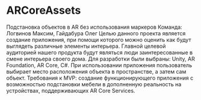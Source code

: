 # ARCoreAssets
Подстановка объектов в AR без использования маркеров
Команда:  Логвинов Максим, Гайдабура Олег
Целью данного проекта является создание приложения, при помощи которого можно оценить как будут выглядеть различные элементы интерьера.
Главной целевой аудиторией нашего продукта будут являться люди заинтересованные в смене интерьера своего дома. 
Для разработки были выбраны: Unity, AR Foundation, AR Core, C#.
При использовании приложения пользователь выбирает место расположения объекта в пространстве, а затем сам объект.
Требования к MVP: cоздание функционирующего приложения с возможностью подстановки мебели в дополненную реальность на устройствах, поддерживающих AR Core Services.
